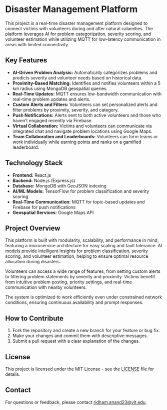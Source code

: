 # **Disaster Management Platform**

This project is a real-time disaster management platform designed to connect victims with volunteers during and after natural calamities. The platform leverages AI for problem categorization, severity scoring, and volunteer estimation while utilizing MQTT for low-latency communication in areas with limited connectivity.

## **Key Features**
- **AI-Driven Problem Analysis:** Automatically categorizes problems and predicts severity and volunteer needs based on historical data.
- **Proximity-Based Matching:** Identifies and notifies volunteers within a 5 km radius using MongoDB geospatial queries.
- **Real-Time Updates:** MQTT ensures low-bandwidth communication with real-time problem updates and alerts.
- **Custom Alerts and Filters:** Volunteers can set personalized alerts and filter problems by proximity, severity, and category.
- **Push Notifications:** Alerts sent to both active volunteers and those who haven’t engaged recently via Firebase.
- **Virtual Collaboration:** Victims and volunteers can communicate via integrated chat and navigate problem locations using Google Maps.
- **Team Collaboration and Leaderboards:** Volunteers can form teams or work individually while earning points and ranks on a gamified leaderboard.

## **Technology Stack**
- **Frontend:** React.js
- **Backend:** Node.js (Express.js)
- **Database:** MongoDB with GeoJSON indexing
- **AI/ML Models:** TensorFlow for problem classification and severity scoring
- **Real-Time Communication:** MQTT for topic-based updates and Firebase for push notifications
- **Geospatial Services:** Google Maps API

## **Project Overview**
This platform is built with modularity, scalability, and performance in mind, featuring a microservice architecture for easy scaling and fault tolerance. AI models provide intelligent insights for problem classification, severity scoring, and volunteer estimation, helping to ensure optimal resource allocation during disasters.

Volunteers can access a wide range of features, from setting custom alerts to filtering problem statements by severity and proximity. Victims benefit from intuitive problem posting, priority settings, and real-time communication with nearby volunteers.

The system is optimized to work efficiently even under constrained network conditions, ensuring continuous availability and prompt responses.

## **How to Contribute**
1. Fork the repository and create a new branch for your feature or bug fix.
2. Make your changes and commit them with descriptive messages.
3. Submit a pull request with a clear explanation of the changes.

## **License**
This project is licensed under the MIT License - see the [LICENSE](LICENSE) file for details.

## **Contact**
For questions or feedback, please contact [ridham.anand23@vit.edu](ridham.anand23@vit.edu).
